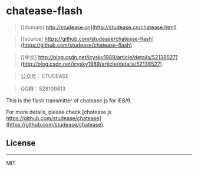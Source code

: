 ﻿# chatease-flash

> [[domain] http://studease.cn](http://studease.cn/chatease.html)

> [[source] https://github.com/studease/chatease-flash](https://github.com/studease/chatease-flash)

> [[中文] http://blog.csdn.net/icysky1989/article/details/52138527](http://blog.csdn.net/icysky1989/article/details/52138527)

> 公众号：STUDEASE

> QQ群：528109813

This is the flash transmitter of chatease.js for IE8/9.

For more details, please check [chatease.js https://github.com/studease/chatease](https://github.com/studease/chatease).


## License
----------

MIT
